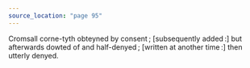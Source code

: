 ```yaml
---
source_location: "page 95"
---
```

Cromsall corne-tyth obteyned by consent ; [subsequently added :] but afterwards
dowted of and half-denyed ; [written at another time :] then utterly denyed.
